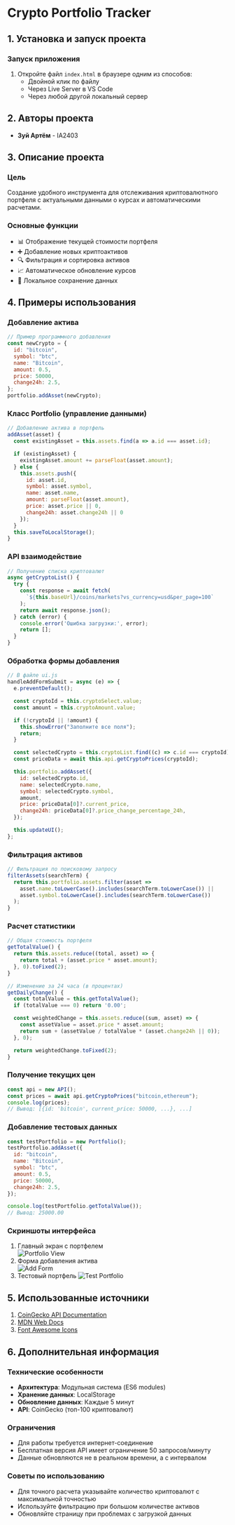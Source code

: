 # Crypto Portfolio Tracker

## 1. Установка и запуск проекта

### Запуск приложения

1. Откройте файл `index.html` в браузере одним из способов:
   - Двойной клик по файлу
   - Через Live Server в VS Code
   - Через любой другой локальный сервер

## 2. Авторы проекта

- **Зуй Артём** - IA2403

## 3. Описание проекта

### Цель

Создание удобного инструмента для отслеживания криптовалютного портфеля с актуальными данными о курсах и автоматическими расчетами.

### Основные функции

- 📊 Отображение текущей стоимости портфеля
- ➕ Добавление новых криптоактивов
- 🔍 Фильтрация и сортировка активов
- 📈 Автоматическое обновление курсов
- 💾 Локальное сохранение данных

## 4. Примеры использования

### Добавление актива

```javascript
// Пример программного добавления
const newCrypto = {
  id: "bitcoin",
  symbol: "btc",
  name: "Bitcoin",
  amount: 0.5,
  price: 50000,
  change24h: 2.5,
};
portfolio.addAsset(newCrypto);
```

### Класс Portfolio (управление данными)

```javascript
// Добавление актива в портфель
addAsset(asset) {
  const existingAsset = this.assets.find(a => a.id === asset.id);

  if (existingAsset) {
    existingAsset.amount += parseFloat(asset.amount);
  } else {
    this.assets.push({
      id: asset.id,
      symbol: asset.symbol,
      name: asset.name,
      amount: parseFloat(asset.amount),
      price: asset.price || 0,
      change24h: asset.change24h || 0
    });
  }
  this.saveToLocalStorage();
}
```

### API взаимодействие

```javascript
// Получение списка криптовалют
async getCryptoList() {
  try {
    const response = await fetch(
      `${this.baseUrl}/coins/markets?vs_currency=usd&per_page=100`
    );
    return await response.json();
  } catch (error) {
    console.error('Ошибка загрузки:', error);
    return [];
  }
}
```

### Обработка формы добавления

```javascript
// В файле ui.js
handleAddFormSubmit = async (e) => {
  e.preventDefault();

  const cryptoId = this.cryptoSelect.value;
  const amount = this.cryptoAmount.value;

  if (!cryptoId || !amount) {
    this.showError("Заполните все поля");
    return;
  }

  const selectedCrypto = this.cryptoList.find((c) => c.id === cryptoId);
  const priceData = await this.api.getCryptoPrices(cryptoId);

  this.portfolio.addAsset({
    id: selectedCrypto.id,
    name: selectedCrypto.name,
    symbol: selectedCrypto.symbol,
    amount,
    price: priceData[0]?.current_price,
    change24h: priceData[0]?.price_change_percentage_24h,
  });

  this.updateUI();
};
```

### Фильтрация активов

```javascript
// Фильтрация по поисковому запросу
filterAssets(searchTerm) {
  return this.portfolio.assets.filter(asset =>
    asset.name.toLowerCase().includes(searchTerm.toLowerCase()) ||
    asset.symbol.toLowerCase().includes(searchTerm.toLowerCase())
  );
}
```

### Расчет статистики

```javascript
// Общая стоимость портфеля
getTotalValue() {
  return this.assets.reduce((total, asset) => {
    return total + (asset.price * asset.amount);
  }, 0).toFixed(2);
}

// Изменение за 24 часа (в процентах)
getDailyChange() {
  const totalValue = this.getTotalValue();
  if (totalValue === 0) return '0.00';

  const weightedChange = this.assets.reduce((sum, asset) => {
    const assetValue = asset.price * asset.amount;
    return sum + (assetValue / totalValue * (asset.change24h || 0));
  }, 0);

  return weightedChange.toFixed(2);
}
```

### Получение текущих цен

```javascript
const api = new API();
const prices = await api.getCryptoPrices("bitcoin,ethereum");
console.log(prices);
// Вывод: [{id: 'bitcoin', current_price: 50000, ...}, ...]
```

### Добавление тестовых данных

```javascript
const testPortfolio = new Portfolio();
testPortfolio.addAsset({
  id: "bitcoin",
  name: "Bitcoin",
  symbol: "btc",
  amount: 0.5,
  price: 50000,
  change24h: 2.5,
});

console.log(testPortfolio.getTotalValue());
// Вывод: 25000.00
```

### Скриншоты интерфейса

1. Главный экран с портфелем  
   ![Portfolio View](./assets/portfolio-view.png)
2. Форма добавления актива  
   ![Add Form](./assets/add-form.png)
3. Тестовый портфель
   ![Test Portfolio](./assets/test-portfolio.png)

## 5. Использованные источники

1. [CoinGecko API Documentation](https://www.coingecko.com/en/api)
2. [MDN Web Docs](https://developer.mozilla.org/)
3. [Font Awesome Icons](https://fontawesome.com/)

## 6. Дополнительная информация

### Технические особенности

- **Архитектура**: Модульная система (ES6 modules)
- **Хранение данных**: LocalStorage
- **Обновление данных**: Каждые 5 минут
- **API**: CoinGecko (топ-100 криптовалют)

### Ограничения

- Для работы требуется интернет-соединение
- Бесплатная версия API имеет ограничение 50 запросов/минуту
- Данные обновляются не в реальном времени, а с интервалом

### Советы по использованию

- Для точного расчета указывайте количество криптовалют с максимальной точностью
- Используйте фильтрацию при большом количестве активов
- Обновляйте страницу при проблемах с загрузкой данных
